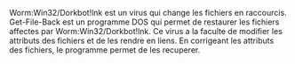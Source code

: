 Worm:Win32/Dorkbot!lnk est un virus qui change les fichiers en raccourcis. Get-File-Back est un programme DOS qui permet de restaurer les fichiers affectes par Worm:Win32/Dorkbot!lnk. Ce virus a la faculte de modifier les attributs des fichiers et de les rendre en liens. En corrigeant les attributs des fichiers, le programme permet de les recuperer.
